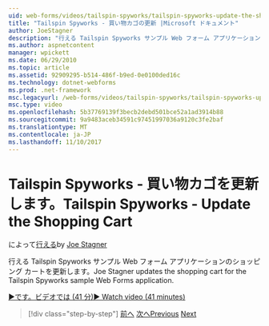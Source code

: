 ```yaml
---
uid: web-forms/videos/tailspin-spyworks/tailspin-spyworks-update-the-shopping-cart
title: "Tailspin Spyworks - 買い物カゴの更新 |Microsoft ドキュメント"
author: JoeStagner
description: "行える Tailspin Spyworks サンプル Web フォーム アプリケーションのショッピング カートを更新します。"
ms.author: aspnetcontent
manager: wpickett
ms.date: 06/29/2010
ms.topic: article
ms.assetid: 92909295-b514-486f-b9ed-0e0100ded16c
ms.technology: dotnet-webforms
ms.prod: .net-framework
msc.legacyurl: /web-forms/videos/tailspin-spyworks/tailspin-spyworks-update-the-shopping-cart
msc.type: video
ms.openlocfilehash: 5b37769139f3becb2debd501bce52a1ad3914b88
ms.sourcegitcommit: 9a9483aceb34591c97451997036a9120c3fe2baf
ms.translationtype: MT
ms.contentlocale: ja-JP
ms.lasthandoff: 11/10/2017
---
```

<a name="tailspin-spyworks---update-the-shopping-cart"></a><span data-ttu-id="4a0da-103">Tailspin Spyworks - 買い物カゴを更新します。</span><span class="sxs-lookup"><span data-stu-id="4a0da-103">Tailspin Spyworks - Update the Shopping Cart</span></span>
====================
<span data-ttu-id="4a0da-104">によって[行える](https://github.com/JoeStagner)</span><span class="sxs-lookup"><span data-stu-id="4a0da-104">by [Joe Stagner](https://github.com/JoeStagner)</span></span>

<span data-ttu-id="4a0da-105">行える Tailspin Spyworks サンプル Web フォーム アプリケーションのショッピング カートを更新します。</span><span class="sxs-lookup"><span data-stu-id="4a0da-105">Joe Stagner updates the shopping cart for the Tailspin Spyworks sample Web Forms application.</span></span>

[<span data-ttu-id="4a0da-106">&#9654;です。ビデオでは (41 分)</span><span class="sxs-lookup"><span data-stu-id="4a0da-106">&#9654; Watch video (41 minutes)</span></span>](https://channel9.msdn.com/Blogs/ASP-NET-Site-Videos/tailspin-spyworks-update-the-shopping-cart)

>[!div class="step-by-step"]
<span data-ttu-id="4a0da-107">[前へ](tailspin-spyworks-display-shopping-cart.md)
[次へ](tailspin-spyworks-migrate-the-shopping-cart.md)</span><span class="sxs-lookup"><span data-stu-id="4a0da-107">[Previous](tailspin-spyworks-display-shopping-cart.md)
[Next](tailspin-spyworks-migrate-the-shopping-cart.md)</span></span>
